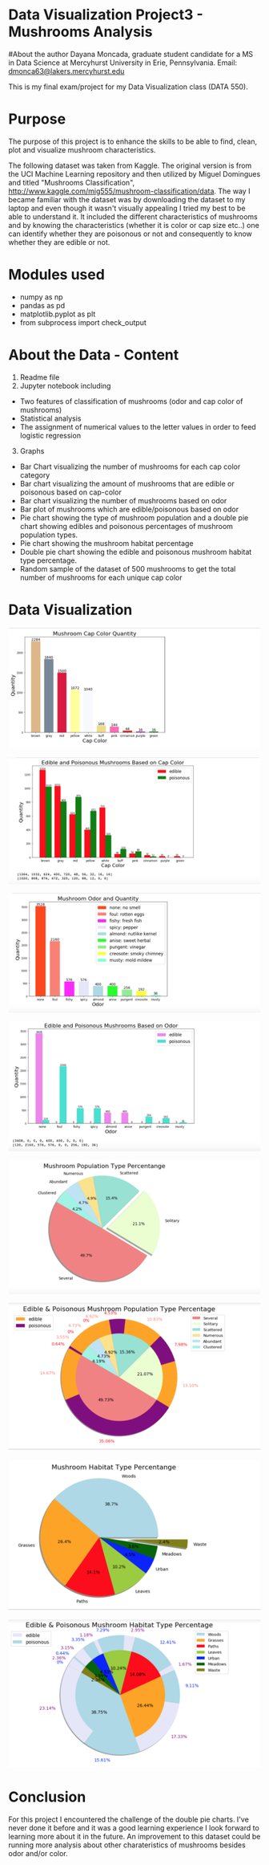# Data Visualization Project3 - Mushrooms Analysis

#About the author
Dayana Moncada, graduate student candidate for a MS in Data Science at Mercyhurst University in Erie, Pennsylvania. 
Email: dmonca63@lakers.mercyhurst.edu

This is my final exam/project for my Data Visualization class (DATA 550).

# Purpose
The purpose of this project is to enhance the skills to be able to find, clean, plot and visualize mushroom characteristics.

The following dataset was taken from Kaggle. The original version is from the UCI Machine Learning repository and then utilized by 
Miguel Domingues and titled "Mushrooms Classification", http://www.kaggle.com/mig555/mushroom-classification/data. The way I became 
familiar with the dataset was by downloading the dataset to my laptop and even though it wasn't visually appealing I tried my best 
to be able to understand it. It included the different characteristics of mushrooms and by knowing the characteristics (whether it is
color or cap size etc..) one can identify whether they are poisonous or not and consequently to know whether they are edible or not.

# Modules used
* numpy as np
* pandas as pd
* matplotlib.pyplot as plt
* from subprocess import check_output


# About the Data - Content
1. Readme file
2. Jupyter notebook including 
* Two features of classification of mushrooms (odor and cap color of mushrooms)
* Statistical analysis
* The assignment of numerical values to the letter values in order to feed logistic regression
3. Graphs
* Bar Chart visualizing the number of mushrooms for each cap color category
* Bar chart visualizing the amount of mushrooms that are edible or poisonous based on cap-color
* Bar chart visualizing the number of mushrooms based on odor
* Bar plot of mushrooms which are edible/poisonous based on odor
* Pie chart showing the type of mushroom population and a double pie chart showing edibles and poisonous percentages of mushroom
population types.
* Pie chart showing the mushroom habitat percentage 
* Double pie chart showing the edible and poisonous mushroom habitat type percentage. 
* Random sample of the dataset of 500 mushrooms to get the total number of mushrooms for each unique cap color

# Data Visualization
![alt text](https://github.com/dmonca63/DataProject3/blob/master/Number1.png)

![alt text](https://github.com/dmonca63/DataProject3/blob/master/Number2.png)

![alt text](https://github.com/dmonca63/DataProject3/blob/master/Number3.png)

![alt text](https://github.com/dmonca63/DataProject3/blob/master/Number4.png)

![alt text](https://github.com/dmonca63/DataProject3/blob/master/Number5.png)

![alt text](https://github.com/dmonca63/DataProject3/blob/master/Number6.png)

![alt text](https://github.com/dmonca63/DataProject3/blob/master/Number7.png)

![alt text](https://github.com/dmonca63/DataProject3/blob/master/Number8.png)

# Conclusion
For this project I encountered the challenge of the double pie charts. I've never done it before and it was a good learning experience I 
look forward to learning more about it in the future. An improvement to this dataset could be running more analysis about other charateristics of mushrooms besides odor and/or color.
